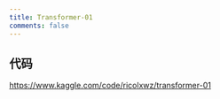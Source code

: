 ```yaml
---
title: Transformer-01
comments: false
---
```


## 代码

https://www.kaggle.com/code/ricolxwz/transformer-01